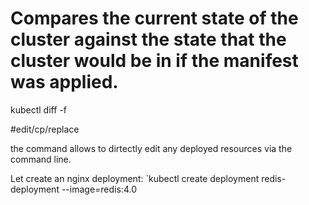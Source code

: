 
# Compares the current state of the cluster against the state that the cluster would be in if the manifest was applied.
kubectl diff -f 

#edit/cp/replace

the command allows to dirtectly edit any deployed resources via the command line.

Let create an nginx deployment:
`kubectl create deployment redis-deployment --image=redis:4.0 
